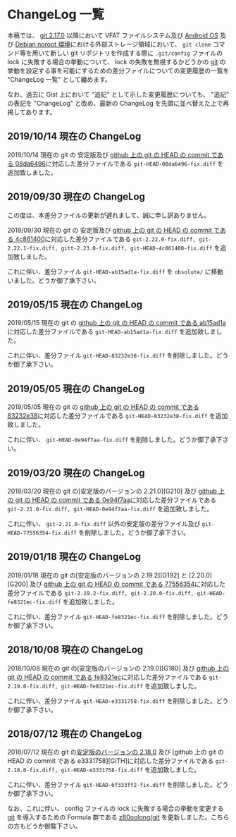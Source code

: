 # ChangeLog 一覧

本稿では、 [git 2.17.0][GIT_] 以降において VFAT ファイルシステム及び [Android OS][ANDR] 及び [Debian noroot 環境][DBNR]における外部ストレージ領域において、 ```git clone``` コマンド等を用いて新しい git リポジトリを作成する際に ```.git/config``` ファイルの lock に失敗する場合の挙動について、 lock の失敗を無視するかどうかの [git][GIT_] の挙動を設定する事を可能にするための差分ファイルについての変更履歴の一覧を "ChangeLog 一覧" として纏めます。

なお、過去に Gist 上において "追記" として示した変更履歴についても、 "追記" の表記を "ChangeLog" と改め、最新の ChangeLog を先頭に並べ替えた上で再掲してあります。

## 2019/10/14 現在の ChangeLog

2019/10/14 現在の git の 安定版及び [github 上の git の HEAD の commit である 08da6496][GIT_]に対応した差分ファイルである ```git-HEAD-08da6496-fix.diff``` を追加致しました。

## 2019/09/30 現在の ChangeLog

この度は、本差分ファイルの更新が遅れまして、誠に申し訳ありません。

2019/09/30 現在の git の 安定版及び [github 上の git の HEAD の commit である 4c861400][GIT_]に対応した差分ファイルである ```git-2.22.0-fix.diff, git-2.22.1-fix.diff, gitt-2.23.0-fix.diff, git-HEAD-4c861400-fix.diff``` を追加致しました。

これに伴い、差分ファイル ```git-HEAD-ab15ad1a-fix.diff``` を ```obsolute/``` に移動いました。どうか御了承下さい。

## 2019/05/15 現在の ChangeLog

2019/05/15 現在の git の [github 上の git の HEAD の commit である ab15ad1a][GIT_]に対応した差分ファイルである ```git-HEAD-ab15ad1a-fix.diff``` を追加致しました。

これに伴い、差分ファイル ```git-HEAD-83232e38-fix.diff``` を削除しました。どうか御了承下さい。

## 2019/05/05 現在の ChangeLog

2019/05/05 現在の git の [github 上の git の HEAD の commit である 83232e38][GIT_]に対応した差分ファイルである ```git-HEAD-83232e38-fix.diff``` を追加致しました。

これに伴い、 ```git-HEAD-0e94f7aa-fix.diff``` を削除しました。どうか御了承下さい。

## 2019/03/20 現在の ChangeLog

2019/03/20 現在の git の[安定版のバージョンの 2.21.0][G210] 及び [github 上の git の HEAD の commit である 0e94f7aa][GIT_]に対応した差分ファイルである ```git-2.21.0-fix.diff, git-HEAD-0e94f7aa-fix.diff``` を追加致しました。

これに伴い、 ```git-2.21.0-fix.diff``` 以外の安定版の差分ファイル及び ```git-HEAD-77556354-fix.diff``` を削除しました。どうか御了承下さい。

## 2019/01/18 現在の ChangeLog

2019/01/18 現在の git の[安定版のバージョンの 2.19.2][G192] と [2.20.0][G200] 及び [github 上の git の HEAD の commit である 77556354][GIT_]に対応した差分ファイルである ```git-2.19.2-fix.diff, git-2.20.0-fix.diff, git-HEAD-fe8321ec-fix.diff``` を追加致しました。

これに伴い、差分ファイル ```git-HEAD-fe8321ec-fix.diff``` を削除しました。どうか御了承下さい。

## 2018/10/08 現在の ChangeLog

2018/10/08 現在の git の[安定版のバージョンの 2.19.0][G180] 及び [github 上の git の HEAD の commit である fe8321ec][GIT_]に対応した差分ファイルである ```git-2.19.0-fix.diff, git-HEAD-fe8321ec-fix.diff``` を追加致しました。

これに伴い、差分ファイル ```git-HEAD-e3331758-fix.diff``` を削除しました。どうか御了承下さい。

## 2018/07/12 現在の ChangeLog

2018/07/12 現在の git の[安定版のバージョンの 2.18.0][GIT_] 及び [github 上の git の HEAD の commit である e3331758][GITH]に対応した差分ファイルである ```git-2.18.0-fix.diff, git-HEAD-e3331758-fix.diff``` を追加致しました。

これに伴い、差分ファイル ```git-HEAD-6f333ff2-fix.diff``` を削除しました。どうか御了承下さい。

なお、これに伴い、 config ファイルの lock に失敗する場合の挙動を変更する [git][GIT_] を導入するための Formula 群である [z80oolong/git][TAP1] を更新しました。こちらの方もどうか御覧下さい。

<!-- 外部リンク一覧 -->

[DBNR]:https://play.google.com/store/apps/details?id=com.cuntubuntu&hl=ja
[ANDR]:https://www.android.com/intl/ja_jp/
[GIT_]:https://git-scm.com/
[GTGH]:https://github.com/git/git
[LINK]:http://man7.org/linux/man-pages/man2/link.2.html
[SLNK]:http://man7.org/linux/man-pages/man2/symlink.2.html
[TERM]:https://termux.com/
[JUNI]:mailto:gitster@pobox.com
[TAP1]:https://github.com/z80oolong/homebrew-git
